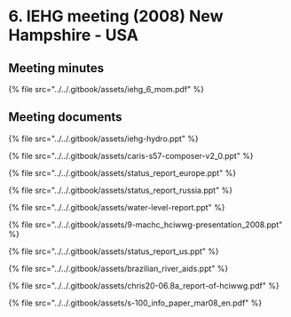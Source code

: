 # 6. IEHG meeting \(2008\) New Hampshire - USA

## Meeting minutes

{% file src="../../.gitbook/assets/iehg\_6\_mom.pdf" %}

## Meeting documents

{% file src="../../.gitbook/assets/iehg-hydro.ppt" %}

{% file src="../../.gitbook/assets/caris-s57-composer-v2\_0.ppt" %}

{% file src="../../.gitbook/assets/status\_report\_europe.ppt" %}

{% file src="../../.gitbook/assets/status\_report\_russia.ppt" %}

{% file src="../../.gitbook/assets/water-level-report.ppt" %}

{% file src="../../.gitbook/assets/9-machc\_hciwwg-presentation\_2008.ppt" %}

{% file src="../../.gitbook/assets/status\_report\_us.ppt" %}

{% file src="../../.gitbook/assets/brazilian\_river\_aids.ppt" %}

{% file src="../../.gitbook/assets/chris20-06.8a\_report-of-hciwwg.pdf" %}

{% file src="../../.gitbook/assets/s-100\_info\_paper\_mar08\_en.pdf" %}

